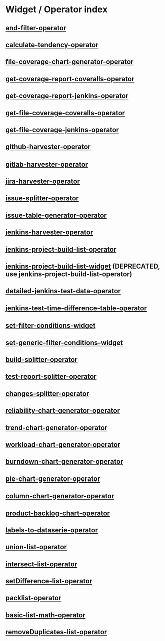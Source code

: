 # Widget / Operator index


## [and-filter-operator](./and-filter-operator)

## [calculate-tendency-operator](./calculate-tendency-operator)

## [file-coverage-chart-generator-operator](./file-coverage-chart-generator-operator)

## [get-coverage-report-coveralls-operator](./get-coverage-report-coveralls-operator)

## [get-coverage-report-jenkins-operator](./get-coverage-report-jenkins-operator)

## [get-file-coverage-coveralls-operator](./get-file-coverage-coveralls-operator)

## [get-file-coverage-jenkins-operator](./get-file-coverage-jenkins-operator)

## [github-harvester-operator](./github-harvester-operator)

## [gitlab-harvester-operator](./gitlab-harvester-operator)

## [jira-harvester-operator](./jira-harvester-operator)

## [issue-splitter-operator](./issue-splitter-operator)

## [issue-table-generator-operator](./issue-table-generator-operator)

## [jenkins-harvester-operator](./jenkins-harvester-operator)

## [jenkins-project-build-list-operator](./jenkins-project-build-list-widget)

## [jenkins-project-build-list-widget](./jenkins-project-build-list-widget) (DEPRECATED, use jenkins-project-build-list-operator)

## [detailed-jenkins-test-data-operator](./detailed-jenkins-test-data-operator)

## [jenkins-test-time-difference-table-operator](./jenkins-test-time-difference-table-operator)

## [set-filter-conditions-widget](./set-filter-conditions-widget)

## [set-generic-filter-conditions-widget](./set-generic-filter-conditions-widget)

## [build-splitter-operator](./build-splitter-operator)

## [test-report-splitter-operator](./test-report-splitter-operator)

## [changes-splitter-operator](./changes-splitter-operator)

## [reliability-chart-generator-operator](./reliability-chart-generator-operator)

## [trend-chart-generator-operator](./trend-chart-generator-operator)

## [workload-chart-generator-operator](./workload-chart-generator-operator)

## [burndown-chart-generator-operator](./burndown-chart-generator-operator)

## [pie-chart-generator-operator](./pie-chart-generator-operator)

## [column-chart-generator-operator](./column-chart-generator-operator)

## [product-backlog-chart-operator](./product-backlog-chart-operator)

## [labels-to-dataserie-operator](./labels-to-dataserie-operator)

## [union-list-operator](./union-list-operator)

## [intersect-list-operator](./intersect-list-operator)

## [setDifference-list-operator](./setDifference-list-operator)

## [packlist-operator](./packlist-operator)

## [basic-list-math-operator](./BasicListMathOperator)

## [removeDuplicates-list-operator](./removeDuplicates-list-operator)